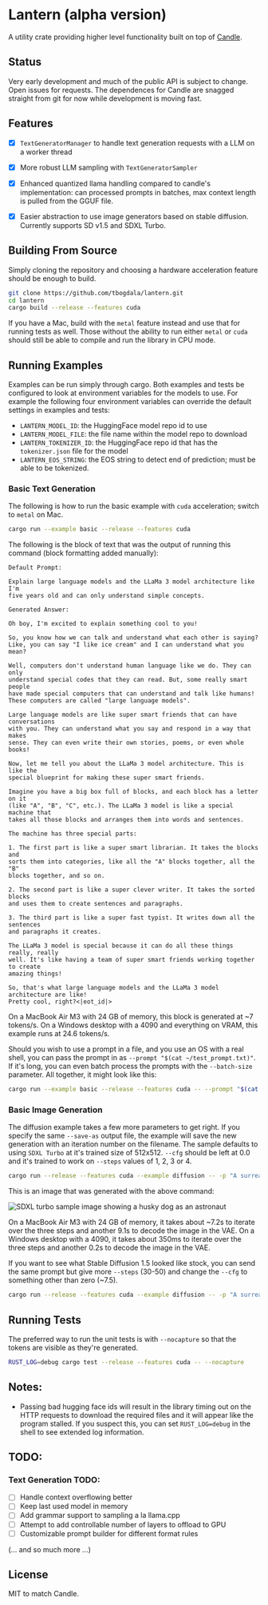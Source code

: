 # Lantern (alpha version)

A utility crate providing higher level functionality built on top of [Candle](https://github.com/huggingface/candle).


## Status

Very early development and much of the public API is subject to change. Open issues for requests.
The dependences for Candle are snagged straight from git for now while development is moving fast.


## Features

- [x] `TextGeneratorManager` to handle text generation requests with a LLM on a worker thread
- [x] More robust LLM sampling with `TextGeneratorSampler`
- [x] Enhanced quantized llama handling compared to candle's implementation: can processed prompts in 
      batches, max context length is pulled from the GGUF file.
- [x] Easier abstraction to use image generators based on stable diffusion. Currently supports
      SD v1.5 and SDXL Turbo.


## Building From Source

Simply cloning the repository and choosing a hardware acceleration feature should be enough to build.

```bash
git clone https://github.com/tbogdala/lantern.git
cd lantern
cargo build --release --features cuda
```

If you have a Mac, build with the `metal` feature instead and use that for running tests as well. 
Those without the ability to run either `metal` or `cuda` should still be able to compile and run
the library in CPU mode.


## Running Examples

Examples can be run simply through cargo. Both examples and tests be configured to look at environment variables
for the models to use. For example the following four environment variables can override the default settings
in examples and tests:

* `LANTERN_MODEL_ID`: the HuggingFace model repo id to use
* `LANTERN_MODEL_FILE`: the file name within the model repo to download
* `LANTERN_TOKENIZER_ID`: the HuggingFace repo id that has the `tokenizer.json` file for the model
* `LANTERN_EOS_STRING`: the EOS string to detect end of prediction; must be able to be tokenized.


### Basic Text Generation

The following is how to run the basic example with `cuda` acceleration; switch to `metal` on Mac.

```bash
cargo run --example basic --release --features cuda
```

The following is the block of text that was the output of running this command (block formatting added manually):

```
Default Prompt:

Explain large language models and the LLaMa 3 model architecture like I'm
five years old and can only understand simple concepts.

Generated Answer:

Oh boy, I'm excited to explain something cool to you!

So, you know how we can talk and understand what each other is saying?
Like, you can say "I like ice cream" and I can understand what you mean?

Well, computers don't understand human language like we do. They can only
understand special codes that they can read. But, some really smart people
have made special computers that can understand and talk like humans!
These computers are called "large language models".

Large language models are like super smart friends that can have conversations
with you. They can understand what you say and respond in a way that makes
sense. They can even write their own stories, poems, or even whole books!

Now, let me tell you about the LLaMa 3 model architecture. This is like the
special blueprint for making these super smart friends.

Imagine you have a big box full of blocks, and each block has a letter on it
(like "A", "B", "C", etc.). The LLaMa 3 model is like a special machine that
takes all those blocks and arranges them into words and sentences.

The machine has three special parts:

1. The first part is like a super smart librarian. It takes the blocks and
sorts them into categories, like all the "A" blocks together, all the "B"
blocks together, and so on.

2. The second part is like a super clever writer. It takes the sorted blocks
and uses them to create sentences and paragraphs.

3. The third part is like a super fast typist. It writes down all the sentences
and paragraphs it creates.

The LLaMa 3 model is special because it can do all these things really, really
well. It's like having a team of super smart friends working together to create
amazing things!

So, that's what large language models and the LLaMa 3 model architecture are like!
Pretty cool, right?<|eot_id|>
```

On a MacBook Air M3 with 24 GB of memory, this block is generated at ~7 tokens/s.
On a Windows desktop with a 4090 and everything on VRAM, this example runs at 24.6 tokens/s.

Should you wish to use a prompt in a file, and you use an OS with a real shell, you can pass the
prompt in as `--prompt "$(cat ~/test_prompt.txt)"`. If it's long, you can even batch process the prompts
with the `--batch-size` parameter. All together, it might look like this:

```bash
cargo run --example basic --release --features cuda -- --prompt "$(cat ~/long_test_prompt.txt)" --batch-size 256
```


### Basic Image Generation

The diffusion example takes a few more parameters to get right. If you specify the same `--save-as` output file, the example will save
the new generation with an iteration number on the filename. The sample defaults to using `SDXL Turbo` at it's trained size
of 512x512. `--cfg` should be left at 0.0 and it's trained to work on `--steps` values of 1, 2, 3 or 4.

```bash
cargo run --release --features cuda --example diffusion -- -p "A surreal three-quarter angle photograph of a genius husky dog, wearing glasses, in a spacesuit, taking a picture for a photo ID. Hi-tech equipment. Derpy husky drama face." --steps 3 --save-as "out-images/husky-id.png"
```

This is an image that was generated with the above command:

![SDXL turbo sample image showing a husky dog as an astronaut](https://github.com/tbogdala/lantern/blob/c2c7ad629f3765464a3ad22bdb2205bbb4f57896/assets/SDXLTurboSample512.png)

On a MacBook Air M3 with 24 GB of memory, it takes about ~7.2s to iterate over the three steps and another 9.1s to decode the image in the VAE. On a Windows desktop with a 4090, it takes about 350ms to iterate over the three steps and another 0.2s to decode the image in the VAE.

If you want to see what Stable Diffusion 1.5 looked like stock, you can send the same prompt but give more `--steps` (30-50) and change the `--cfg` to something other than zero (~7.5).

```bash
cargo run --release --features cuda --example diffusion -- -p "A surreal three-quarter angle photograph of a genius husky dog, wearing glasses, in a spacesuit, taking a picture for a photo ID. Hi-tech equipment. Derpy husky drama face." --steps 30 --cfg 5.5 --sd-ver v1-5 --save-as "out-images/husky-id.png"
```


## Running Tests

The preferred way to run the unit tests is with `--nocapture` so that the tokens are visible as they're generated.

```bash
RUST_LOG=debug cargo test --release --features cuda -- --nocapture
```


## Notes:

- Passing bad hugging face ids will result in the library timing out on the HTTP requests
  to download the required files and it will appear like the program stalled. If you
  suspect this, you can set `RUST_LOG=debug` in the shell to see extended log information.


## TODO:

### Text Generation TODO: 

- [ ] Handle context overflowing better
- [ ] Keep last used model in memory
- [ ] Add grammar support to sampling a la llama.cpp 
- [ ] Attempt to add controllable number of layers to offload to GPU
- [ ] Customizable prompt builder for different format rules

(... and so much more ...)


## License

MIT to match Candle.
